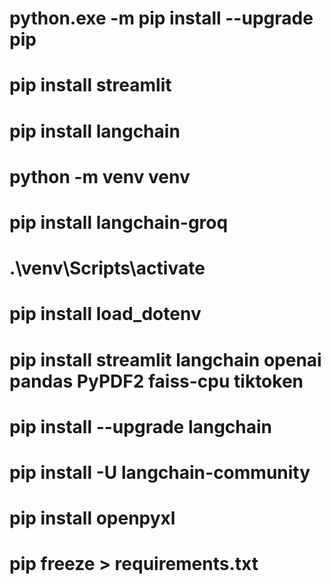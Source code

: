 # python.exe -m pip install --upgrade pip
# pip install streamlit
# pip install langchain

# python -m venv venv
# pip install langchain-groq

# .\venv\Scripts\activate
# pip install load_dotenv
# pip install streamlit langchain openai pandas PyPDF2 faiss-cpu tiktoken
# pip install --upgrade langchain
# pip install -U langchain-community
# pip install openpyxl
# pip freeze > requirements.txt